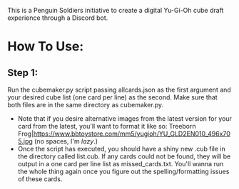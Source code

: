 This is a Penguin Soldiers initiative to create a digital Yu-Gi-Oh cube draft experience through a Discord bot.

# How To Use:

## Step 1:
Run the cubemaker.py script passing allcards.json as the first argument and your desired cube list (one card per line) as the second. Make sure that both files are in the same directory as cubemaker.py.
* Note that if you desire alternative images from the latest version for your card from the latest, you'll want to format it like so: Treeborn Frog|https://www.bbtoystore.com/mm5/yugioh/YU_GLD2EN010_496x705.jpg (no spaces, I'm _lazy_.)
* Once the script has executed, you should have a shiny new .cub file in the directory called list.cub. If any cards could not be found, they will be output in a one card per line list as missed_cards.txt. You'll wanna run the whole thing again once you figure out the spelling/formatting issues of these cards.
